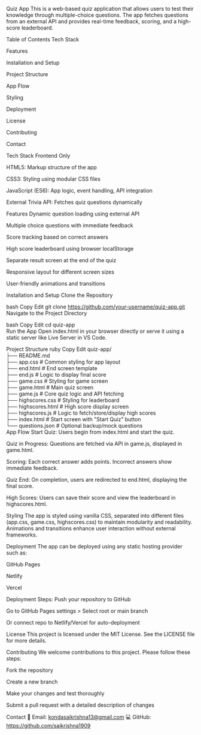 Quiz App
This is a web-based quiz application that allows users to test their knowledge through multiple-choice questions. The app fetches questions from an external API and provides real-time feedback, scoring, and a high-score leaderboard.

Table of Contents
Tech Stack

Features

Installation and Setup

Project Structure

App Flow

Styling

Deployment

License

Contributing

Contact

Tech Stack
Frontend Only

HTML5: Markup structure of the app

CSS3: Styling using modular CSS files

JavaScript (ES6): App logic, event handling, API integration

External Trivia API: Fetches quiz questions dynamically

Features
Dynamic question loading using external API

Multiple choice questions with immediate feedback

Score tracking based on correct answers

High score leaderboard using browser localStorage

Separate result screen at the end of the quiz

Responsive layout for different screen sizes

User-friendly animations and transitions

Installation and Setup
Clone the Repository

bash
Copy
Edit
git clone https://github.com/your-username/quiz-app.git  
Navigate to the Project Directory

bash
Copy
Edit
cd quiz-app  
Run the App
Open index.html in your browser directly or serve it using a static server like Live Server in VS Code.

Project Structure
ruby
Copy
Edit
quiz-app/  
├── README.md  
├── app.css                  # Common styling for app layout  
├── end.html                 # End screen template  
├── end.js                   # Logic to display final score  
├── game.css                 # Styling for game screen  
├── game.html                # Main quiz screen  
├── game.js                  # Core quiz logic and API fetching  
├── highscores.css           # Styling for leaderboard  
├── highscores.html          # High score display screen  
├── highscores.js            # Logic to fetch/store/display high scores  
├── index.html               # Start screen with "Start Quiz" button  
└── questions.json           # Optional backup/mock questions  
App Flow
Start Quiz:
Users begin from index.html and start the quiz.

Quiz in Progress:
Questions are fetched via API in game.js, displayed in game.html.

Scoring:
Each correct answer adds points. Incorrect answers show immediate feedback.

Quiz End:
On completion, users are redirected to end.html, displaying the final score.

High Scores:
Users can save their score and view the leaderboard in highscores.html.

Styling
The app is styled using vanilla CSS, separated into different files (app.css, game.css, highscores.css) to maintain modularity and readability. Animations and transitions enhance user interaction without external frameworks.

Deployment
The app can be deployed using any static hosting provider such as:

GitHub Pages

Netlify

Vercel

Deployment Steps:
Push your repository to GitHub

Go to GitHub Pages settings > Select root or main branch

Or connect repo to Netlify/Vercel for auto-deployment

License
This project is licensed under the MIT License. See the LICENSE file for more details.

Contributing
We welcome contributions to this project. Please follow these steps:

Fork the repository

Create a new branch

Make your changes and test thoroughly

Submit a pull request with a detailed description of changes

Contact
📧 Email: kondasaikrishna13@gmail.com
💻 GitHub: https://github.com/saikrishna1909
 
 
